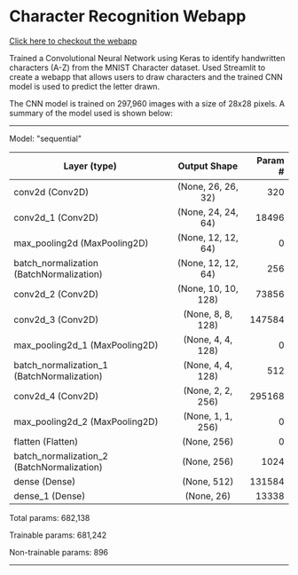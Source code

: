 # Character Recognition Webapp

[Click here to checkout the webapp](https://ocr-webapp.herokuapp.com/)

Trained a Convolutional Neural Network using Keras to identify handwritten characters (A-Z) from the MNIST Character dataset.
Used Streamlit to create a webapp that allows users to draw characters and the trained CNN model is used to predict the letter drawn.

The CNN model is trained on 297,960 images with a size of 28x28 pixels. A summary of the model used is shown below:

_________________________________________________________________
Model: "sequential"

| Layer (type)                                  | Output Shape              | Param #  |   
| --------------------------------------------- | :-----------------------: | -------: |
| conv2d (Conv2D)                               | (None, 26, 26, 32)        | 320      |
| conv2d_1 (Conv2D)                             | (None, 24, 24, 64)        | 18496    | 
| max_pooling2d (MaxPooling2D)                  | (None, 12, 12, 64)        | 0        |                                                                
| batch_normalization (BatchNormalization)      | (None, 12, 12, 64)        | 256      | 
| conv2d_2 (Conv2D)                             | (None, 10, 10, 128)       | 73856    | 
| conv2d_3 (Conv2D)                             | (None, 8, 8, 128)         | 147584   | 
| max_pooling2d_1 (MaxPooling2D)                | (None, 4, 4, 128)         | 0        | 
| batch_normalization_1 (BatchNormalization)    | (None, 4, 4, 128)         | 512      | 
| conv2d_4 (Conv2D)                             | (None, 2, 2, 256)         | 295168   |
| max_pooling2d_2 (MaxPooling2D)                | (None, 1, 1, 256)         | 0        | 
| flatten (Flatten)                             | (None, 256)               | 0        | 
| batch_normalization_2 (BatchNormalization)    | (None, 256)               | 1024     |
| dense (Dense)                                 | (None, 512)               | 131584   | 
| dense_1 (Dense)                               | (None, 26)                | 13338    | 


Total params: 682,138

Trainable params: 681,242

Non-trainable params: 896
_________________________________________________________________


